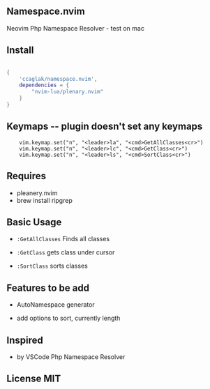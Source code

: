 ## Namespace.nvim

Neovim Php Namespace Resolver - test on mac

## Install

```lua

{
    'ccaglak/namespace.nvim',
    dependencies = {
        "nvim-lua/plenary.nvim"
    }
}

```

## Keymaps -- plugin doesn't set any keymaps

```
    vim.keymap.set("n", "<leader>la", "<cmd>GetAllClasses<cr>")
    vim.keymap.set("n", "<leader>lc", "<cmd>GetClass<cr>")
    vim.keymap.set("n", "<leader>ls", "<cmd>SortClass<cr>")
```

## Requires

-   pleanery.nvim
-   brew install ripgrep

## Basic Usage

-   `:GetAllClasses` Finds all classes

-   `:GetClass` gets class under cursor

-   `:SortClass` sorts classes

## Features to be add

-   AutoNamespace generator

-   add options to sort, currently length

## Inspired

-   by VSCode Php Namespace Resolver

## License MIT
